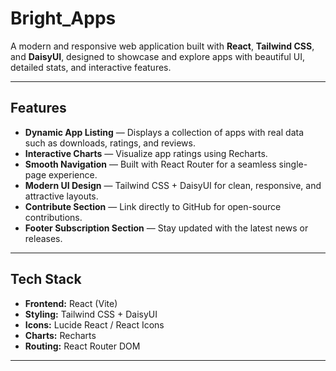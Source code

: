 #  Bright_Apps

A modern and responsive web application built with **React**, **Tailwind CSS**, and **DaisyUI**, designed to showcase and explore apps with beautiful UI, detailed stats, and interactive features.

---

## Features

-  **Dynamic App Listing** — Displays a collection of apps with real data such as downloads, ratings, and reviews.  
-  **Interactive Charts** — Visualize app ratings using Recharts.  
-  **Smooth Navigation** — Built with React Router for a seamless single-page experience.  
-  **Modern UI Design** — Tailwind CSS + DaisyUI for clean, responsive, and attractive layouts.  
- **Contribute Section** — Link directly to GitHub for open-source contributions.  
-  **Footer Subscription Section** — Stay updated with the latest news or releases.  

---

## Tech Stack

- **Frontend:** React (Vite)
- **Styling:** Tailwind CSS + DaisyUI
- **Icons:** Lucide React / React Icons
- **Charts:** Recharts
- **Routing:** React Router DOM

---


